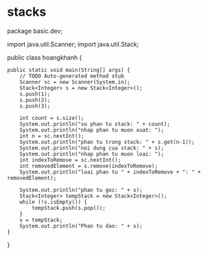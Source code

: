 # stacks
package basic.dev;

import java.util.Scanner;
import java.util.Stack;

public class hoangkhanh {

	public static void main(String[] args) {
		// TODO Auto-generated method stub
        Scanner sc = new Scanner(System.in);
        Stack<Integer> s = new Stack<Integer>();
        s.push(1);
        s.push(2);
        s.push(3);
        
        int count = s.size();
        System.out.println("so phan tu stack: " + count);
        System.out.println("nhap phan tu muon xuat: ");
        int n = sc.nextInt();
        System.out.println("phan tu trong stack: " + s.get(n-1));
        System.out.println("noi dung cua stack: " + s);
        System.out.println("nhap phan tu muon loai: ");
        int indexToRemove = sc.nextInt();
        int removedElement = s.remove(indexToRemove);
        System.out.println("loai phan tu " + indexToRemove + ": " + removedElement);
        
        System.out.println("phan tu goc: " + s);
        Stack<Integer> tempStack = new Stack<Integer>();
        while (!s.isEmpty()) {
        	tempStack.push(s.pop());
        }
        s = tempStack;
        System.out.println("Phan tu dao: " + s);
	}

}


